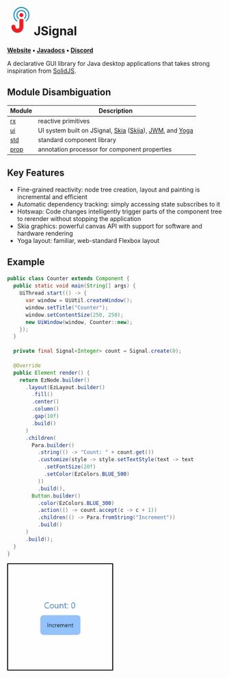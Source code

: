<img align="left" height="60px" hspace="10" src="resources/logo.svg"/>

# JSignal

**[Website](https://wilgaboury.github.io/jsignal) • [Javadocs](https://wilgaboury.github.io/jsignal/javadoc/index.html) • [Discord](https://discord.gg/YN7tek3CM2)**

A declarative GUI library for Java desktop applications that takes strong inspiration
from [SolidJS](https://www.solidjs.com/).

## Module Disambiguation

| Module         | Description                                                                                                                                                                          |
|----------------|--------------------------------------------------------------------------------------------------------------------------------------------------------------------------------------|
| [rx](./rx)     | reactive primitives                                                                                                                                                                  |
| [ui](./ui)     | UI system built on JSignal, [Skia](https://skia.org/) ([Skija](https://github.com/HumbleUI/Skija/)), [JWM](https://github.com/HumbleUI/JWM), and [Yoga](https://www.yogalayout.dev/) |
| [std](./std)   | standard component library                                                                                                                                                           |
| [prop](./prop) | annotation processor for component properties                                                                                                                                        |

## Key Features

* Fine-grained reactivity: node tree creation, layout and painting is incremental and efficient
* Automatic dependency tracking: simply accessing state subscribes to it
* Hotswap: Code changes intelligently trigger parts of the component tree to rerender without stopping the application
* Skia graphics: powerful canvas API with support for software and hardware rendering
* Yoga layout: familiar, web-standard Flexbox layout

## Example

```java
public class Counter extends Component {
  public static void main(String[] args) {
    UiThread.start(() -> {
      var window = UiUtil.createWindow();
      window.setTitle("Counter");
      window.setContentSize(250, 250);
      new UiWindow(window, Counter::new);
    });
  }

  private final Signal<Integer> count = Signal.create(0);

  @Override
  public Element render() {
    return EzNode.builder()
      .layout(EzLayout.builder()
        .fill()
        .center()
        .column()
        .gap(10f)
        .build()
      )
      .children(
        Para.builder()
          .string(() -> "Count: " + count.get())
          .customize(style -> style.setTextStyle(text -> text
            .setFontSize(20f)
            .setColor(EzColors.BLUE_500)
          ))
          .build(),
        Button.builder()
          .color(EzColors.BLUE_300)
          .action(() -> count.accept(c -> c + 1))
          .children(() -> Para.fromString("Increment"))
          .build()
      )
      .build();
  }
}
```

![Counter Example Screencapture](resources/counter_border.gif)
